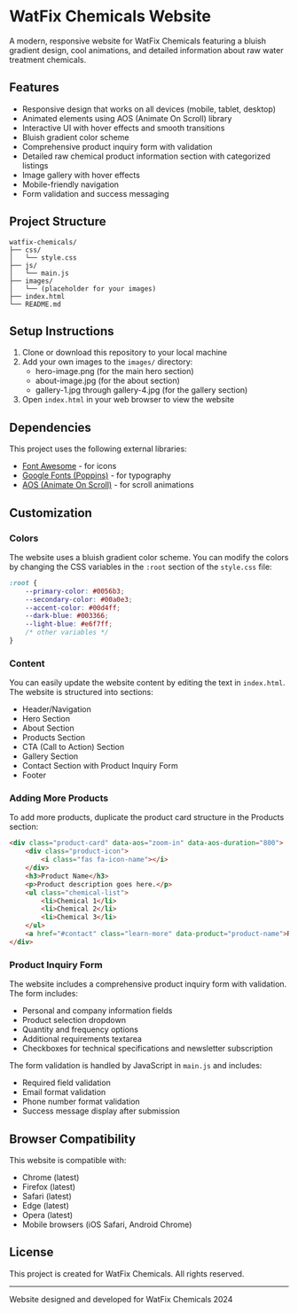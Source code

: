 # WatFix Chemicals Website

A modern, responsive website for WatFix Chemicals featuring a bluish gradient design, cool animations, and detailed information about raw water treatment chemicals.

## Features

- Responsive design that works on all devices (mobile, tablet, desktop)
- Animated elements using AOS (Animate On Scroll) library
- Interactive UI with hover effects and smooth transitions
- Bluish gradient color scheme
- Comprehensive product inquiry form with validation
- Detailed raw chemical product information section with categorized listings
- Image gallery with hover effects
- Mobile-friendly navigation
- Form validation and success messaging

## Project Structure

```
watfix-chemicals/
├── css/
│   └── style.css
├── js/
│   └── main.js
├── images/
│   └── (placeholder for your images)
├── index.html
└── README.md
```

## Setup Instructions

1. Clone or download this repository to your local machine
2. Add your own images to the `images/` directory:
   - hero-image.png (for the main hero section)
   - about-image.jpg (for the about section)
   - gallery-1.jpg through gallery-4.jpg (for the gallery section)
3. Open `index.html` in your web browser to view the website

## Dependencies

This project uses the following external libraries:

- [Font Awesome](https://fontawesome.com/) - for icons
- [Google Fonts (Poppins)](https://fonts.google.com/specimen/Poppins) - for typography
- [AOS (Animate On Scroll)](https://michalsnik.github.io/aos/) - for scroll animations

## Customization

### Colors

The website uses a bluish gradient color scheme. You can modify the colors by changing the CSS variables in the `:root` section of the `style.css` file:

```css
:root {
    --primary-color: #0056b3;
    --secondary-color: #00a0e3;
    --accent-color: #00d4ff;
    --dark-blue: #003366;
    --light-blue: #e6f7ff;
    /* other variables */
}
```

### Content

You can easily update the website content by editing the text in `index.html`. The website is structured into sections:

- Header/Navigation
- Hero Section
- About Section
- Products Section
- CTA (Call to Action) Section
- Gallery Section
- Contact Section with Product Inquiry Form
- Footer

### Adding More Products

To add more products, duplicate the product card structure in the Products section:

```html
<div class="product-card" data-aos="zoom-in" data-aos-duration="800">
    <div class="product-icon">
        <i class="fas fa-icon-name"></i>
    </div>
    <h3>Product Name</h3>
    <p>Product description goes here.</p>
    <ul class="chemical-list">
        <li>Chemical 1</li>
        <li>Chemical 2</li>
        <li>Chemical 3</li>
    </ul>
    <a href="#contact" class="learn-more" data-product="product-name">Request Quote</a>
</div>
```

### Product Inquiry Form

The website includes a comprehensive product inquiry form with validation. The form includes:

- Personal and company information fields
- Product selection dropdown
- Quantity and frequency options
- Additional requirements textarea
- Checkboxes for technical specifications and newsletter subscription

The form validation is handled by JavaScript in `main.js` and includes:
- Required field validation
- Email format validation
- Phone number format validation
- Success message display after submission

## Browser Compatibility

This website is compatible with:
- Chrome (latest)
- Firefox (latest)
- Safari (latest)
- Edge (latest)
- Opera (latest)
- Mobile browsers (iOS Safari, Android Chrome)

## License

This project is created for WatFix Chemicals. All rights reserved.

---

Website designed and developed for WatFix Chemicals 2024
